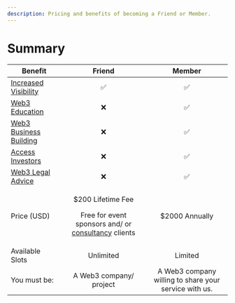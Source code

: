 ```yaml
---
description: Pricing and benefits of becoming a Friend or Member.
---
```


# Summary

| Benefit                                                         |                                                                   Friend                                                                    |                         Member                        |
| --------------------------------------------------------------- | :-----------------------------------------------------------------------------------------------------------------------------------------: | :---------------------------------------------------: |
| [Increased Visibility](for-members/game-integration.md)         |                                                                      ✅                                                                      |                           ✅                           |
| [Web3 Education](for-members/education.md)                      |                                                                      ❌                                                                      |                           ✅                           |
| [Web3 Business Building](for-members/web3-business-building.md) |                                                                      ❌                                                                      |                           ✅                           |
| [Access Investors](for-members/access-investors.md)             |                                                                      ❌                                                                      |                           ✅                           |
| [Web3 Legal Advice](for-members/legal.md)                       |                                                                      ❌                                                                      |                           ✅                           |
| Price (USD)                                                     | <p>$200 Lifetime Fee </p><p></p><p>Free for event sponsors and/ or <a href="../consultancy/web3-consultancy.md">consultancy</a> clients</p> |                     $2000 Annually                    |
| Available Slots                                                 |                                                                  Unlimited                                                                  |                        Limited                        |
| You must be:                                                    |                                                           A Web3 company/ project                                                           | A Web3 company willing to share your service with us. |
